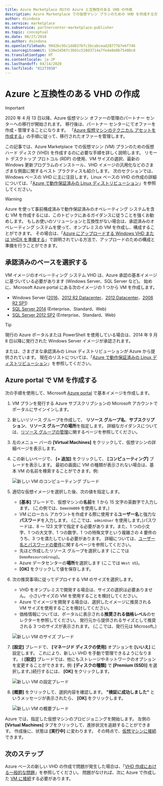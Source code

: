 ```yaml
---
title: Azure Marketplace 向けの Azure と互換性のある VHD の作成
description: Azure Marketplace での仮想マシン プランのための VHD を作成する方法について説明します。
author: dsindona
ms.service: marketplace
ms.subservice: partnercenter-marketplace-publisher
ms.topic: conceptual
ms.date: 08/27/2018
ms.author: dsindona
ms.openlocfilehash: 99d2bc95c1dd837bfc3bcabcead28777b7e6f746
ms.sourcegitcommit: 530e2d56fc3b91c520d3714a7fe4e8e0b75480c8
ms.translationtype: HT
ms.contentlocale: ja-JP
ms.lasthandoff: 04/14/2020
ms.locfileid: "81273938"
---
```

# <a name="create-an-azure-compatible-vhd"></a>Azure と互換性のある VHD の作成

> [!IMPORTANT]
> 2020 年 4 月 13 日以降、Azure 仮想マシン オファーの管理のパートナー センターへの移行が開始されます。 移行後は、パートナー センターにてオファーを作成・管理することになります。 「[Azure 仮想マシンのテクニカル アセットを作成する](https://aka.ms/AzureVMTechAsset)」の手順に従って、移行されたオファーを管理します。

この記事では、Azure Marketplace での仮想マシン (VM) プランのための仮想ハード ディスク (VHD) を作成するのに必要な手順を詳しく説明します。  リモート デスクトップ プロトコル (RDP) の使用、VM サイズの選択、最新の Windows 更新プログラムのインストール、VHD イメージの汎用化などのさまざまな側面に関するベスト プラクティスも紹介します。  次のセクションでは、Windows ベースの VHD に主に注目します。Linux ベースの VHD の作成の詳細については、「[Azure で動作保証済みの Linux ディストリビューション](../../../virtual-machines/linux/endorsed-distros.md)」を参照してください。 

> [!WARNING]
> Azure を使って事前構成済みで動作保証済みのオペレーティング システムを含む VM を作成するには、このトピックにあるガイダンスに従うことを強くお勧めします。  もしお使いのソリューションと互換性がない場合は、承認済みのオペレーティング システムを使って、オンプレミスの VM を作成し、構成することができます。  その場合は、「[Azure にアップロードする Windows VHD または VHDX を準備する](https://docs.microsoft.com/azure/virtual-machines/windows/prepare-for-upload-vhd-image)」で説明されている方法で、アップロードのための構成と準備を行うことができます。


## <a name="select-an-approved-base"></a>承認済みのベースを選択する
VM イメージのオペレーティング システム VHD は、Azure 承認の基本イメージに基づいている必要があります (Windows Server、SQL Server など)。
始めに、Microsoft Azure portal にある次のイメージの 1 つから VM を作成します。

-    Windows Server ([2016](https://www.microsoft.com/evalcenter/evaluate-windows-server-2016)、[2012 R2 Datacenter](https://azuremarketplace.microsoft.com/marketplace/apps/microsoftwindowsserver.windowsserver?tab=Overview)、[2012 Datacenter](https://azuremarketplace.microsoft.com/marketplace/apps/microsoftwindowsserver.windowsserver?tab=Overview)、[2008 R2 SP1](https://azuremarketplace.microsoft.com/marketplace/apps/microsoftwindowsserver.windowsserver?tab=Overview))
-    [SQL Server 2014](https://docs.microsoft.com/azure/virtual-machines/windows/sql/virtual-machines-windows-sql-server-pricing-guidance) (Enterprise、Standard、Web)
-    [SQL Server 2012 SP2](https://docs.microsoft.com/azure/virtual-machines/windows/sql/virtual-machines-windows-sql-server-pricing-guidance) (Enterprise、Standard、Web)

> [!TIP]
> 現行の Azure ポータルまたは PowerShell を使用している場合は、2014 年 9 月 8 日以降に発行された Windows Server イメージが承認されます。

または、さまざまな承認済みの Linux ディストリビューションが Azure から提供されています。  現在のリストについては、「[Azure で動作保証済みの Linux ディストリビューション](https://docs.microsoft.com/azure/virtual-machines/linux/endorsed-distros)」を参照してください。


## <a name="create-vm-in-the-azure-portal"></a>Azure portal で VM を作成する 

次の手順を使用して、Microsoft [Azure portal](https://ms.portal.azure.com/) で基本イメージを作成します。

1. VM プランを発行する Azure サブスクリプションの Microsoft アカウントでポータルにサインインします。
2. 新しいリソース グループを作成して、 **リソース グループ名**、**サブスクリプション**、**リソース グループの場所**を指定します。  詳細なガイダンスについては、[リソース グループの管理](https://docs.microsoft.com/azure/azure-resource-manager/resource-group-portal)に関するページを参照してください。
3. 左のメニュー バーの **[Virtual Machines]** をクリックして、仮想マシンの詳細ページを表示します。 
4. この新しいページで、 **[+ 追加]** をクリックして、 **[コンピューティング]** ブレードを表示します。  最初の画面に VM の種類が表示されない場合は、基本 VM の名前を検索することができます。例:

    ![新しい VM のコンピューティング ブレード](./media/publishvm_014.png)

5. 適切な仮想イメージを選択した後、次の値を指定します。
   * **[基本]** ブレードで、仮想マシンの**名前**を 1 から 15 文字の英数字で入力します。 (この例では、`DemoVm009` を使用します。)
   * VM にローカル アカウントを作成する際に使用する**ユーザー名**と強力な**パスワード**を入力します。  (ここでは、`adminUser` を使用します。)パスワードは、8 ～ 123 文字で指定する必要があります。また、1 つの小文字、1 つの大文字、1 つの数字、1 つの特殊文字という複雑さの 4 要件のうち、3 つを満たしている必要があります。 詳細については、[ユーザー名とパスワードの要件](https://docs.microsoft.com/azure/virtual-machines/virtual-machines-windows-faq#what-are-the-username-requirements-when-creating-a-vm)に関するページを参照してください。
   * 先ほど作成したリソース グループを選択します (ここでは `DemoResourceGroup`)。
   * Azure データセンターの**場所**を選択します (ここでは `West US`)。
   * **[OK]** をクリックして値を保存します。 

6. 次の推奨事項に従ってデプロイする VM のサイズを選択します。
   * VHD をオンプレミスで開発する場合は、サイズの選択は必要ありません。 小さいサイズの VM を使用することを検討してください。
   * Azure でイメージを開発する場合は、選択したイメージに推奨される VM サイズを使用することを検討してください。
   * 価格情報については、ポータルに表示される**推奨される価格レベル**のセレクターを参照してください。 発行元から提供されるサイズとして推奨される 3 つのサイズが表示されます。 (ここでは、発行元は Microsoft。)

   ![新しい VM のサイズ ブレード](./media/publishvm_015.png)

7. **[設定]** ブレードで、 **[マネージド ディスクの使用]** オプションを **[いいえ]** に設定します。  これにより、新しい VHD を手動で管理できるようになります。 ( **[設定]** ブレードでは、他にもストレージやネットワークのオプションを変更することができます。例: **[ディスクの種類]** で **[Premium (SSD)]** を選択します。)続行するには、 **[OK]** をクリックします。

    ![新しい VM の設定ブレード](./media/publishvm_016.png)

8. **[概要]** をクリックして、選択内容を確認します。 **"検証に成功しました"** というメッセージが表示されたら、 **[OK]** をクリックします。

    ![新しい VM の概要ブレード](./media/publishvm_017.png)

Azure では、指定した仮想マシンのプロビジョニングを開始します。  左側の **[Virtual Machines]** タブをクリックして、進捗状況を追跡することができます。  作成後に、状態は **[実行中]** に変わります。  その時点で、[仮想マシンに接続](./cpp-connect-vm.md)できます。


## <a name="next-steps"></a>次のステップ

Azure ベースの新しい VHD の作成で問題が発生した場合は、「[VHD 作成における一般的な問題](./cpp-common-vhd-creation-issues.md)」を参照してください。  問題がなければ、次に Azure で作成した [VM に接続](./cpp-connect-vm.md)する必要があります。 
